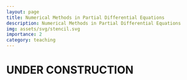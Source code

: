 ```yaml
---
layout: page
title: Numerical Methods in Partial Differential Equations
description: Numerical Methods in Partial Differential Equations
img: assets/svg/stencil.svg
importance: 2
category: teaching
---
```

# UNDER CONSTRUCTION
